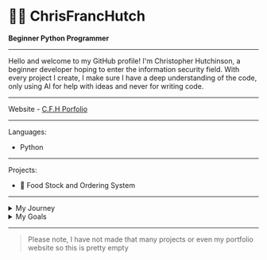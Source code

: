 # 🧒🏻 ChrisFrancHutch

<b>Beginner Python Programmer</b>

---

Hello and welcome to my GitHub profile! I'm Christopher Hutchinson, a beginner developer hoping to enter the information security field. With every project I create, I make sure I have a deep understanding of the code, only using AI for help with ideas and never for writing code.

---

Website - [C.F.H Porfolio](link.here)

---

Languages:

- Python

---

Projects:

- 🍲 Food Stock and Ordering System

---

<details>
<summary>My Journey</summary>
Growing up I always had a love for building things; from custom lego ideas to powerpoint animation stories. My passion for technology and programming was most-likely sparked by my love for videogames throughout my childhood. This passion was gradually developed by IT/Computer Science lessons throughout my school journey; from primary school all the way to university. I made my first project for my A-Level Computer Science coursework. It was an automated court scheduling web app, which included a webscraper and multi-user access. Whilst the app worked, it had many flaws and generally was not a full-proof idea, however, it sparked a passion to make more python projects. Since then I have made multiple apps in python as listed above in the 'projects' section.
</details>

<details>
<summary>My Goals</summary>
<ul>
<li>Gain a deep understanding for multiple programming languages</li>
</ul>
</details>

---

> Please note, I have not made that many projects or even my portfolio website so this is pretty empty